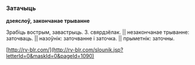 ### Затачыць
**дзеяслоў, закончанае трыванне**

Зрабіць вострым, завастрыць. З. свярдзёлак. || незакончанае трыванне: заточваць. || назоўнік: заточванне і заточка. || прыметнік: заточны.

<a rel="author">[http://rv-blr.com/](http://rv-blr.com/slounik.jsp?letterId=0&maskId=0&pageId=1090)</a>
